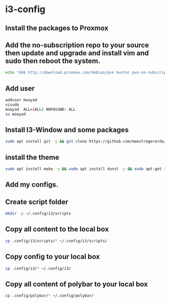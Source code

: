 # i3-config

## Install the packages to Proxmox 

##  Add the no-subscription repo to your source then update and upgrade and install vim and sudo then reboot the system.

```bash
echo "deb http://download.proxmox.com/debian/pve buster pve-no-subscription" > /etc/apt/sources.list.d/pve-enterprise.list && apt update && apt full-upgrade -y && apt dist-upgrade -y && apt autoremove -y && apt autoclean ;echo "deb http://deb.debian.org/debian buster-backports main contrib non-free" >> /etc/apt/sources.list && echo "deb-src http://deb.debian.org/debian buster-backports main contrib" >> /etc/apt/sources.list && echo "deb http://download.proxmox.com/debian/pve buster pve-no-subscription" > /etc/apt/sources.list.d/pve-enterprise.list && apt update && apt full-upgrade -y && apt dist-upgrade -y && apt autoremove -y && apt autoclean ; apt install vim -y && apt install sudo && apt autoclean -y && /sbin/reboot
```
## Add user 
```bash
adduser moayad
visudo
moayad  ALL=(ALL) NOPASSWD: ALL
su moayad
```

## Install I3-Window and some packages

```bash
sudo apt install git -y && git clone https://github.com/maestrogerardo/i3-gaps-deb.git && cd i3-gaps-deb && sudo apt install libx11-dev libxcb-keysyms1-dev libxcb-xinerama0-dev libxcb-randr0-dev libxcb-icccm4-dev libxcb-cursor-dev asciidoc xmlto docbook-xml pkg-config libev-dev libyajl-dev libpcre3-dev libstartup-notification0-dev libcairo2-dev libpango1.0-dev -y && ./i3-gaps-deb
```

## install the theme

```bash
sudo apt install make -y && sudo apt install dunst -y && sudo apt-get install cmake cmake-data libcairo2-dev libxcb1-dev libxcb-ewmh-dev libxcb-icccm4-dev libxcb-image0-dev libxcb-randr0-dev libxcb-util0-dev libxcb-xkb-dev pkg-config python-xcbgen xcb-proto libxcb-xrm-dev i3-wm libasound2-dev libmpdclient-dev libiw-dev libcurl4-openssl-dev libpulse-dev -y && sudo apt install xorg -y && cd ~/ && sudo apt -t buster-backports install polybar -y && mkdir tmp && cd tmp && git clone https://github.com/unix121/i3wm-themer && cd i3wm-themer/ && sudo apt install python3-pip -y && sudo apt install python-pip -y && sudo pip install -r requirements.txt && ./install_debian.sh
```



## Add my configs.

## Create script folder

```bash
mkdir -p ~/.config/i3/scripts
```

## Copy all content to the local box

```bash
cp .config/i3/scripts/* ~/.config/i3/scripts/
```

## Copy config to your local box

```bash
cp .config/i3/* ~/.config/i3/
```

## Copy all content of polybar to your local box

```bash
cp .config/polybar/* ~/.config/polybar/
```
